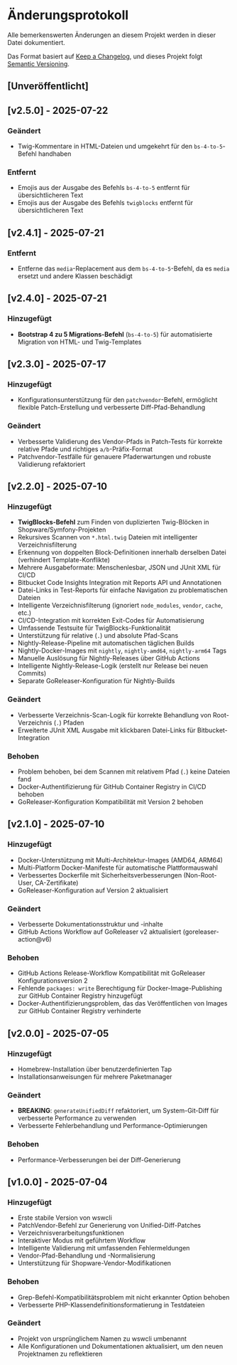 # Änderungsprotokoll

Alle bemerkenswerten Änderungen an diesem Projekt werden in dieser Datei dokumentiert.

Das Format basiert auf [Keep a Changelog](https://keepachangelog.com/en/1.0.0/),
und dieses Projekt folgt [Semantic Versioning](https://semver.org/spec/v2.0.0.html).

## [Unveröffentlicht]

## [v2.5.0] - 2025-07-22

### Geändert
- Twig-Kommentare in HTML-Dateien und umgekehrt für den `bs-4-to-5`-Befehl handhaben

### Entfernt
- Emojis aus der Ausgabe des Befehls `bs-4-to-5` entfernt für übersichtlicheren Text
- Emojis aus der Ausgabe des Befehls `twigblocks` entfernt für übersichtlicheren Text

## [v2.4.1] - 2025-07-21

### Entfernt
- Entferne das `media`-Replacement aus dem `bs-4-to-5`-Befehl, da es `media` ersetzt und andere Klassen beschädigt

## [v2.4.0] - 2025-07-21

### Hinzugefügt
- **Bootstrap 4 zu 5 Migrations-Befehl** (`bs-4-to-5`) für automatisierte Migration von HTML- und Twig-Templates

## [v2.3.0] - 2025-07-17

### Hinzugefügt
- Konfigurationsunterstützung für den `patchvendor`-Befehl, ermöglicht flexible Patch-Erstellung und verbesserte Diff-Pfad-Behandlung

### Geändert

- Verbesserte Validierung des Vendor-Pfads in Patch-Tests für korrekte relative Pfade und richtiges `a/b`-Präfix-Format
- Patchvendor-Testfälle für genauere Pfaderwartungen und robuste Validierung refaktoriert

## [v2.2.0] - 2025-07-10

### Hinzugefügt
- **TwigBlocks-Befehl** zum Finden von duplizierten Twig-Blöcken in Shopware/Symfony-Projekten
- Rekursives Scannen von `*.html.twig` Dateien mit intelligenter Verzeichnisfilterung
- Erkennung von doppelten Block-Definitionen innerhalb derselben Datei (verhindert Template-Konflikte)
- Mehrere Ausgabeformate: Menschenlesbar, JSON und JUnit XML für CI/CD
- Bitbucket Code Insights Integration mit Reports API und Annotationen
- Datei-Links in Test-Reports für einfache Navigation zu problematischen Dateien
- Intelligente Verzeichnisfilterung (ignoriert `node_modules`, `vendor`, `cache`, etc.)
- CI/CD-Integration mit korrekten Exit-Codes für Automatisierung
- Umfassende Testsuite für TwigBlocks-Funktionalität
- Unterstützung für relative (`.`) und absolute Pfad-Scans
- Nightly-Release-Pipeline mit automatischen täglichen Builds
- Nightly-Docker-Images mit `nightly`, `nightly-amd64`, `nightly-arm64` Tags
- Manuelle Auslösung für Nightly-Releases über GitHub Actions
- Intelligente Nightly-Release-Logik (erstellt nur Release bei neuen Commits)
- Separate GoReleaser-Konfiguration für Nightly-Builds

### Geändert
- Verbesserte Verzeichnis-Scan-Logik für korrekte Behandlung von Root-Verzeichnis (`.`) Pfaden
- Erweiterte JUnit XML Ausgabe mit klickbaren Datei-Links für Bitbucket-Integration

### Behoben
- Problem behoben, bei dem Scannen mit relativem Pfad (`.`) keine Dateien fand
- Docker-Authentifizierung für GitHub Container Registry in CI/CD behoben
- GoReleaser-Konfiguration Kompatibilität mit Version 2 behoben

## [v2.1.0] - 2025-07-10

### Hinzugefügt
- Docker-Unterstützung mit Multi-Architektur-Images (AMD64, ARM64)
- Multi-Platform Docker-Manifeste für automatische Plattformauswahl
- Verbessertes Dockerfile mit Sicherheitsverbesserungen (Non-Root-User, CA-Zertifikate)
- GoReleaser-Konfiguration auf Version 2 aktualisiert

### Geändert
- Verbesserte Dokumentationsstruktur und -inhalte
- GitHub Actions Workflow auf GoReleaser v2 aktualisiert (goreleaser-action@v6)

### Behoben
- GitHub Actions Release-Workflow Kompatibilität mit GoReleaser Konfigurationsversion 2
- Fehlende `packages: write` Berechtigung für Docker-Image-Publishing zur GitHub Container Registry hinzugefügt
- Docker-Authentifizierungsproblem, das das Veröffentlichen von Images zur GitHub Container Registry verhinderte

## [v2.0.0] - 2025-07-05

### Hinzugefügt
- Homebrew-Installation über benutzerdefinierten Tap
- Installationsanweisungen für mehrere Paketmanager

### Geändert
- **BREAKING**: `generateUnifiedDiff` refaktoriert, um System-Git-Diff für verbesserte Performance zu verwenden
- Verbesserte Fehlerbehandlung und Performance-Optimierungen

### Behoben
- Performance-Verbesserungen bei der Diff-Generierung

## [v1.0.0] - 2025-07-04

### Hinzugefügt
- Erste stabile Version von wswcli
- PatchVendor-Befehl zur Generierung von Unified-Diff-Patches
- Verzeichnisverarbeitungsfunktionen
- Interaktiver Modus mit geführtem Workflow
- Intelligente Validierung mit umfassenden Fehlermeldungen
- Vendor-Pfad-Behandlung und -Normalisierung
- Unterstützung für Shopware-Vendor-Modifikationen

### Behoben
- Grep-Befehl-Kompatibilitätsproblem mit nicht erkannter Option behoben
- Verbesserte PHP-Klassendefinitionsformatierung in Testdateien

### Geändert
- Projekt von ursprünglichem Namen zu wswcli umbenannt
- Alle Konfigurationen und Dokumentationen aktualisiert, um den neuen Projektnamen zu reflektieren